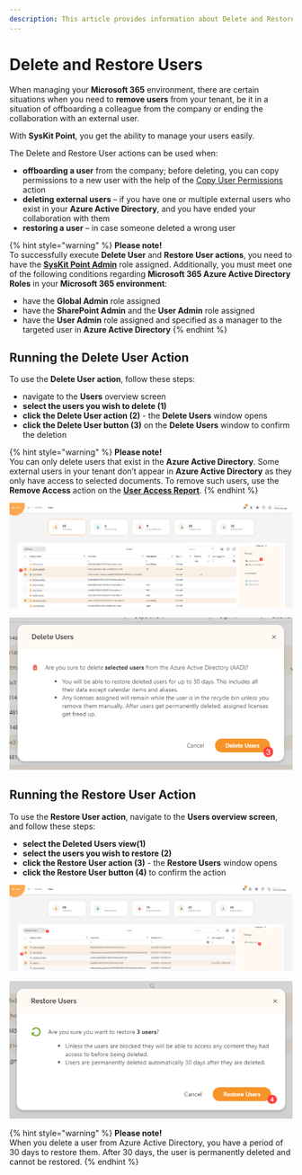```yaml
---
description: This article provides information about Delete and Restore User actions.
---
```


# Delete and Restore Users

When managing your **Microsoft 365** environment, there are certain situations when you need to **remove users** from your tenant, be it in a situation of offboarding a colleague from the company or ending the collaboration with an external user.

With **SysKit Point**, you get the ability to manage your users easily.

The Delete and Restore User actions can be used when:

* **offboarding a user** from the company; before deleting, you can copy permissions to a new user with the help of the [Copy User Permissions](copy-user-permissions.md) action
* **deleting external users** – if you have one or multiple external users who exist in your **Azure Active Directory**, and you have ended your collaboration with them
* **restoring a user** – in case someone deleted a wrong user

{% hint style="warning" %}
**Please note!**  
To successfully execute **Delete User** and **Restore User actions**, you need to have the [**SysKit Point Admin**](../configuration/enable-role-based-access.md#syskit-point-admins) role assigned. Additionally, you must meet one of the following conditions regarding **Microsoft 365 Azure Active Directory Roles** in your **Microsoft 365 environment**:

* have the **Global Admin** role assigned
* have the **SharePoint Admin** and the **User Admin** role assigned
* have the **User Admin** role assigned and specified as a manager to the targeted user in **Azure Active Directory**
{% endhint %}

## Running the Delete User Action

To use the **Delete User action**, follow these steps:

* navigate to the **Users** overview screen
* **select the users you wish to delete \(1\)**
* **click the Delete User action \(2\)** - the **Delete Users** window opens
* **click the Delete User button \(3\)** on the **Delete Users** window to confirm the deletion

{% hint style="warning" %}
**Please note!**  
You can only delete users that exist in the **Azure Active Directory**. Some external users in your tenant don’t appear in **Azure Active Directory** as they only have access to selected documents. To remove such users, use the **Remove Access** action on the [**User Access Report**](check-access-for-specific-user.md).
{% endhint %}

![Users overview screen - Delete User action](../.gitbook/assets/0%20%284%29.png)

![Delete Users - Confirm action](../.gitbook/assets/1%20%284%29.png)

## Running the Restore User Action

To use the **Restore User action**, navigate to the **Users overview screen**, and follow these steps:

* **select the Deleted Users view\(1\)**
* **select the users you wish to restore \(2\)**
* **click the Restore User action \(3\)** - the **Restore Users** window opens
* **click the Restore User button \(4\)** to confirm the action

![User overview screen - deleted users view, Restore User action](../.gitbook/assets/2%20%284%29.png)

![Restore User Action popup screen](../.gitbook/assets/3%20%284%29%20%281%29.png)

{% hint style="warning" %}
**Please note!**  
When you delete a user from Azure Active Directory, you have a period of 30 days to restore them. After 30 days, the user is permanently deleted and cannot be restored.
{% endhint %}

